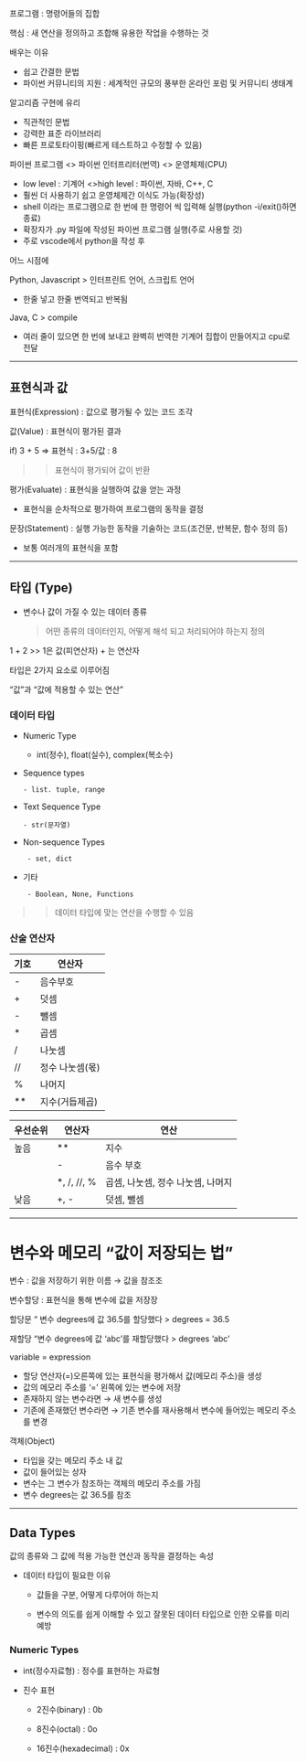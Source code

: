 프로그램 : 명령어들의 집합

핵심 : 새 연산을 정의하고 조합해 유용한 작업을 수행하는 것

배우는 이유

- 쉽고 간결한 문법
- 파이썬 커뮤니티의 지원 : 세계적인 규모의 풍부한 온라인 포럼 및 커뮤니티 생태계

알고리즘 구현에 유리

- 직관적인 문법
- 강력한 표준 라이브러리
- 빠른 프로토타이핑(빠르게 테스트하고 수정할 수 있음)

파이썬 프로그램 <> 파이썬 인터프리터(번역) <> 운영체제(CPU)

- low level : 기계어 <>high level : 파이썬, 자바, C++, C
- 훨씬 더 사용하기 쉽고 운영체제간 이식도 가능(확장성)
- shell 이라는 프로그램으로 한 번에 한 명령어 씩 입력해 실행(python -i/exit()하면 종료)
- 확장자가 .py 파일에 작성된 파이썬 프로그램 실행(주로 사용할 것)
- 주로 vscode에서 python을 작성 후

어느 시점에 

Python, Javascript > 인터프린트 언어, 스크립트 언어

- 한줄 넣고 한줄 번역되고 반복됨

Java, C > compile

- 여러 줄이 있으면 한 번에 보내고 완벽히 번역한 기계어 집합이 만들어지고 cpu로 전달

---

## 표현식과 값

표현식(Expression) : 값으로 평가될 수 있는 코드 조각

값(Value) : 표현식이 평가된 결과

if) 3 + 5 ⇒ 표현식 : 3+5/값 : 8

>> 표현식이 평가되어 값이 반환

평가(Evaluate) : 표현식을 실행하여 값을 얻는 과정

- 표현식을 순차적으로 평가하여 프로그램의 동작을 결정

문장(Statement) : 실행 가능한 동작을 기술하는 코드(조건문, 반복문, 함수 정의 등)

- 보통 여러개의 표현식을 포함

---

## 타입 (Type)

- 변수나 값이 가질 수 있는 데이터 종류

     > 어떤 종류의 데이터인지, 어떻게 해석 되고 처리되어야 하는지 정의

1 + 2 >> 1은 값(피연산자) + 는 연산자

타입은 2가지 요소로 이루어짐

“값”과 “값에 적용할 수 있는 연산”

### 데이터 타입

- Numeric Type

     - int(정수), float(실수), complex(복소수)

- Sequence types

      - list. tuple, range

- Text Sequence Type

      - str(문자열)

- Non-sequence Types

       - set, dict

- 기타

       - Boolean, None, Functions

>> 데이터 타입에 맞는 연산을 수행할 수 있음

### 산술 연산자

| 기호 | 연산자 |
| --- | --- |
| - | 음수부호 |
| + | 덧셈 |
| - | 뺄셈 |
| * | 곱셈 |
| / | 나눗셈 |
| // | 정수 나눗셈(몫) |
| % | 나머지 |
| ** | 지수(거듭제곱) |

| 우선순위 | 연산자 | 연산 |
| --- | --- | --- |
| 높음 | ** | 지수 |
|  | - | 음수 부호 |
|  | *, /, //, % | 곱셈, 나눗셈, 정수 나눗셈, 나머지 |
| 낮음 | +, - | 덧셈, 뺄셈 |

---

# 변수와 메모리 “값이 저장되는 법”
변수 : 값을 저장하기 위한 이름 → 값을 참조조

변수할당 : 표현식을 통해 변수에 값을 저장장

할당문 “ 변수 degrees에 값 36.5를 할당했다 > degrees = 36.5

재할당 “변수 degrees에 값 ‘abc’를 재할당했다 > degrees ‘abc’

variable = expression

- 할당 연산자(=)오른쪽에 있는 표현식을 평가해서 값(메모리 주소)을 생성
- 값의 메모리 주소를 ‘=’ 왼쪽에 있는 변수에 저장
- 존재하지 않는 변수라면 → 새 변수를 생성
- 기존에 존재했던 변수라면 → 기존 변수를 재사용해서 변수에 들어있는 메모리 주소를 변경

객체(Object)

- 타입을 갖는 메모리 주소 내 값
- 값이 들어있는 상자
- 변수는 그 변수가 참조하는 객체의 메모리 주소를 가짐
- 변수 degrees는 값 36.5를 참조

---

## Data Types

값의 종류와 그 값에 적용 가능한 연산과 동작을 결정하는 속성

- 데이터 타입이 필요한 이유

   - 값들을 구분, 어떻게 다루어야 하는지

   - 변수의 의도를 쉽게 이해할 수 있고 잘못된 데이터 타입으로 인한 오류를 미리 예방

### Numeric Types

- int(정수자료형) : 정수를 표현하는 자료형
- 진수 표현

     - 2진수(binary) : 0b

     - 8진수(octal) : 0o

     - 16진수(hexadecimal) : 0x